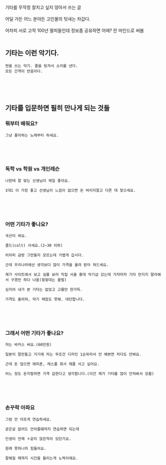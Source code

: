 기타를 무작정 잘치고 싶지 않아서 쓰는 글
<br><br>
어딜 가든 어느 분야든 고인물의 텃새는 차갑다.
<br><br>
어차피 서로 고작 100년 딸피들인데 정보좀 공유하면 어때? 란 마인드로 써봄
<br><br>

## 기타는 이런 악기다.
```
현을 쓰는 악기. 줄을 팅겨서 소리를 낸다.
모든 간격이 반음이다.
```
<br><br><br>
## 기타를 입문하면 필히 만나게 되는 것들

### 뭐부터 배워요?
```
그냥 좋아하는 노래부터 하세요.
```
<br><br><br>
### 독학 vs 학원 vs 개인레슨
```
나한테 잘 맞는 선생님이 제일 좋아요.

1대1 이 가장 좋고 선생님이 느낌이 없으면 돈 버리지말고 다른 데 찾으세요.
```
<br><br><br>
### 어떤 기타가 좋나요?
```
국산이 싸요.

콜드(colt) 사세요.(2~30 이하)

어차피 금방 그만둘지 모르는데 가볍게 갑시다.

근데 우리나라에선 생각보다 많이 가격을 올려 받아 쳐드세요.

제가 사이트에서 보고 실물 보러 직접 서울 홍대 악기샵 갔는데 가자마자 기타 만지지 말라해서 구경만 하다 나옴(윙윙대는 꿀벌)

심지어 내가 본 기타는 없었고 고물만 한가득.

가격도 올려쳐, 악기 체험도 못해. 대단합니다.
```
<br><br><br>
### 그래서 어떤 기타가 좋나요?
```
저는 바커스 써요.(60만원)

일본이 잘만들고 거기에 저는 무조건 디자인 1순위라서 안 예쁘면 처다도 안봐요.

근데 돈 많으면 에피폰, 레스폴 회사 제품 사고 싶어요.

어느 정도 돈지랄하면 가격 값한다고 생각합니다.(이건 제가 기타를 많이 안쳐봐서 모름)
```
<br><br><br>
### 손꾸락 아파요
```
그럼 안 아프게 연습하세요.

굳은살 없어도 안아플떄까지 연습하면 되는데

인생이 언제 ㅈ같이 않은적이 있던가요.

원래 못하니까 힘들어요.

잘해질 때까지 시간을 들이는게 노력이에요.
```
